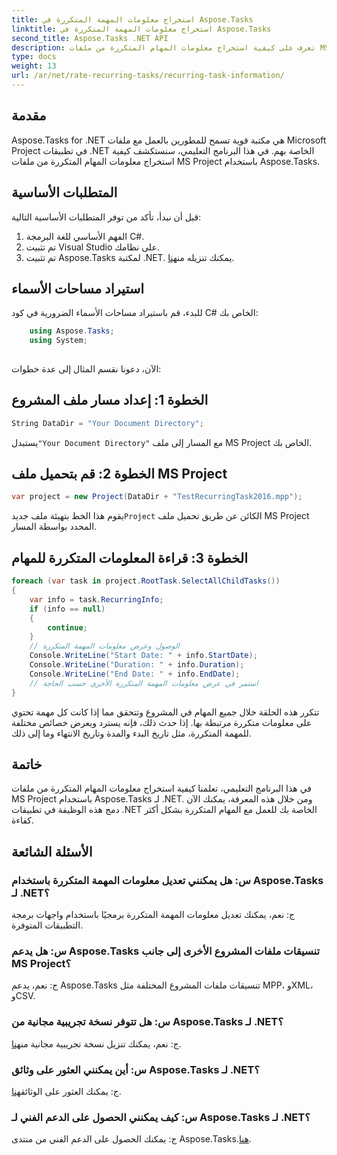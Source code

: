 ```yaml
---
title: استخراج معلومات المهمة المتكررة في Aspose.Tasks
linktitle: استخراج معلومات المهمة المتكررة في Aspose.Tasks
second_title: Aspose.Tasks .NET API
description: تعرف على كيفية استخراج معلومات المهام المتكررة من ملفات MS Project باستخدام Aspose.Tasks لـ .NET. التكامل السهل لمطوري .NET.
type: docs
weight: 13
url: /ar/net/rate-recurring-tasks/recurring-task-information/
---
```

## مقدمة
Aspose.Tasks for .NET هي مكتبة قوية تسمح للمطورين بالعمل مع ملفات Microsoft Project في تطبيقات .NET الخاصة بهم. في هذا البرنامج التعليمي، سنستكشف كيفية استخراج معلومات المهام المتكررة من ملفات MS Project باستخدام Aspose.Tasks.
## المتطلبات الأساسية
قبل أن نبدأ، تأكد من توفر المتطلبات الأساسية التالية:
1. الفهم الأساسي للغة البرمجة C#.
2. تم تثبيت Visual Studio على نظامك.
3.  تم تثبيت Aspose.Tasks لمكتبة .NET. يمكنك تنزيله من[هنا](https://releases.aspose.com/tasks/net/).
## استيراد مساحات الأسماء
للبدء، قم باستيراد مساحات الأسماء الضرورية في كود C# الخاص بك:
```csharp
    using Aspose.Tasks;
    using System;
    
```
الآن، دعونا نقسم المثال إلى عدة خطوات:
## الخطوة 1: إعداد مسار ملف المشروع
```csharp
String DataDir = "Your Document Directory";
```
 يستبدل`"Your Document Directory"` مع المسار إلى ملف MS Project الخاص بك.
## الخطوة 2: قم بتحميل ملف MS Project
```csharp
var project = new Project(DataDir + "TestRecurringTask2016.mpp");
```
 يقوم هذا الخط بتهيئة ملف جديد`Project` الكائن عن طريق تحميل ملف MS Project المحدد بواسطة المسار.
## الخطوة 3: قراءة المعلومات المتكررة للمهام
```csharp
foreach (var task in project.RootTask.SelectAllChildTasks())
{
    var info = task.RecurringInfo;
    if (info == null)
    {
        continue;
    }
    // الوصول وعرض معلومات المهمة المتكررة
    Console.WriteLine("Start Date: " + info.StartDate);
    Console.WriteLine("Duration: " + info.Duration);
    Console.WriteLine("End Date: " + info.EndDate);
    // استمر في عرض معلومات المهمة المتكررة الأخرى حسب الحاجة
}
```
تتكرر هذه الحلقة خلال جميع المهام في المشروع وتتحقق مما إذا كانت كل مهمة تحتوي على معلومات متكررة مرتبطة بها. إذا حدث ذلك، فإنه يسترد ويعرض خصائص مختلفة للمهمة المتكررة، مثل تاريخ البدء والمدة وتاريخ الانتهاء وما إلى ذلك.
## خاتمة
في هذا البرنامج التعليمي، تعلمنا كيفية استخراج معلومات المهام المتكررة من ملفات MS Project باستخدام Aspose.Tasks لـ .NET. ومن خلال هذه المعرفة، يمكنك الآن دمج هذه الوظيفة في تطبيقات .NET الخاصة بك للعمل مع المهام المتكررة بشكل أكثر كفاءة.
## الأسئلة الشائعة
### س: هل يمكنني تعديل معلومات المهمة المتكررة باستخدام Aspose.Tasks لـ .NET؟
ج: نعم، يمكنك تعديل معلومات المهمة المتكررة برمجيًا باستخدام واجهات برمجة التطبيقات المتوفرة.
### س: هل يدعم Aspose.Tasks تنسيقات ملفات المشروع الأخرى إلى جانب MS Project؟
ج: نعم، يدعم Aspose.Tasks تنسيقات ملفات المشروع المختلفة مثل MPP، وXML، وCSV.
### س: هل تتوفر نسخة تجريبية مجانية من Aspose.Tasks لـ .NET؟
 ج: نعم، يمكنك تنزيل نسخة تجريبية مجانية من[هنا](https://releases.aspose.com/).
### س: أين يمكنني العثور على وثائق Aspose.Tasks لـ .NET؟
 ج: يمكنك العثور على الوثائق[هنا](https://reference.aspose.com/tasks/net/).
### س: كيف يمكنني الحصول على الدعم الفني لـ Aspose.Tasks لـ .NET؟
ج: يمكنك الحصول على الدعم الفني من منتدى Aspose.Tasks.[هنا](https://forum.aspose.com/c/tasks/15).